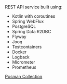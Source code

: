 REST API service built using:
* Kotlin with coroutines
* Spring WebFlux
* PostgreSQL
* Spring Data R2DBC
* Flyway
* Jooq
* Testcontainers
* Docker
* Logback
* Micrometer
* Prometheus

[Posman Collection](https://drive.google.com/file/d/1An1NNcD7O01D-G3FRicwjqHlSPfbVv-P/view?usp=sharing)

